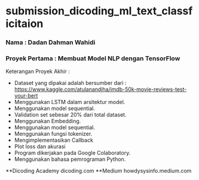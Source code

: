 # submission_dicoding_ml_text_classficitaion

### Nama : Dadan Dahman Wahidi
### Proyek Pertama : Membuat Model NLP dengan TensorFlow

Keterangan Proyek Akhir :

* Dataset yang dipakai adalah bersumber dari : https://www.kaggle.com/atulanandjha/imdb-50k-movie-reviews-test-your-bert
* Menggunakan LSTM dalam arsitektur model.
* Menggunakan model sequential.
* Validation set sebesar 20% dari total dataset.
* Menggunakan Embedding.
* Menggunakan model sequential.
* Menggunakan fungsi tokenizer.
* Mengimplementasikan Callback
* Plot loss dan akurasi
* Program dikerjakan pada Google Colaboratory.
* Menggunakan bahasa pemrograman Python.

**Dicoding Academy dicoding.com
**Medium howdysysinfo.medium.com
